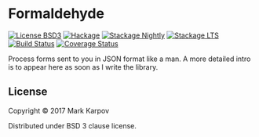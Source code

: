 # Formaldehyde

[![License BSD3](https://img.shields.io/badge/license-BSD3-brightgreen.svg)](http://opensource.org/licenses/BSD-3-Clause)
[![Hackage](https://img.shields.io/hackage/v/formaldehyde.svg?style=flat)](https://hackage.haskell.org/package/formaldehyde)
[![Stackage Nightly](http://stackage.org/package/formaldehyde/badge/nightly)](http://stackage.org/nightly/package/formaldehyde)
[![Stackage LTS](http://stackage.org/package/formaldehyde/badge/lts)](http://stackage.org/lts/package/formaldehyde)
[![Build Status](https://travis-ci.org/mrkkrp/formaldehyde.svg?branch=master)](https://travis-ci.org/mrkkrp/formaldehyde)
[![Coverage Status](https://coveralls.io/repos/mrkkrp/formaldehyde/badge.svg?branch=master&service=github)](https://coveralls.io/github/mrkkrp/formaldehyde?branch=master)

Process forms sent to you in JSON format like a man. A more detailed intro
is to appear here as soon as I write the library.

## License

Copyright © 2017 Mark Karpov

Distributed under BSD 3 clause license.
